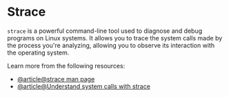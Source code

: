 # Strace

`strace` is a powerful command-line tool used to diagnose and debug programs on Linux systems. It allows you to trace the system calls made by the process you're analyzing, allowing you to observe its interaction with the operating system.

Learn more from the following resources:

- [@article@strace man page](https://man7.org/linux/man-pages/man1/strace.1.html)
- [@article@Understand system calls with strace](https://opensource.com/article/19/10/strace)